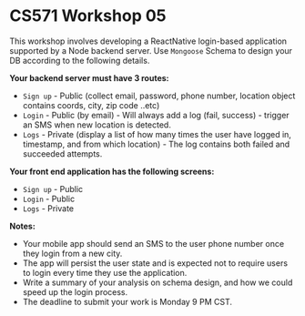 # CS571 Workshop 05
This workshop involves developing a ReactNative login-based application supported by a Node backend server. Use `Mongoose` Schema to design your DB according to the following details. 
  
**Your backend server must have 3 routes:**
* `Sign up` - Public (collect email, password, phone number, location object contains coords, city, zip code ..etc)
* `Login` - Public (by email) - Will always add a log (fail, success) - trigger an SMS when new location is detected.
* `Logs` - Private (display a list of how many times the user have logged in, timestamp, and from which location) - The log contains both failed and succeeded attempts.
  
**Your front end application has the following screens:**
* `Sign up` - Public
* `Login` - Public
* `Logs` - Private
  
**Notes:**
* Your mobile app should send an SMS to the user phone number once they login from a new city.  
* The app will persist the user state and is expected not to require users to login every time they use the application.
* Write a summary of your analysis on schema design, and how we could speed up the login process.
* The deadline to submit your work is Monday 9 PM CST.
